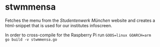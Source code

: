# stwmmensa
Fetches the menu from the *Studentenwerk München* website and creates a html-snippet that is used for our institutes infoscreen.

In order to cross-compile for the Raspberry Pi run ```GOOS=linux GOARCH=arm go build -v stwmmensa.go```
